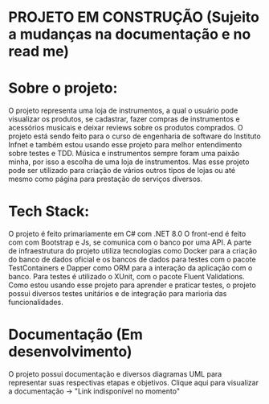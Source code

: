 # PROJETO EM CONSTRUÇÃO (Sujeito a mudanças na documentação e no read me)

# Sobre o projeto: 
O projeto representa uma loja de instrumentos, a qual o usuário pode visualizar os produtos, se cadastrar, 
fazer compras de instrumentos e acessórios musicais e deixar reviews sobre os produtos comprados. O projeto está sendo feito para 
o curso de engenharia de software do Instituto Infnet e também estou usando esse projeto para melhor entendimento sobre testes e TDD. 
Música e instrumentos sempre foram uma paixão minha, por isso a escolha de uma loja de instrumentos. Mas esse projeto pode ser utilizado para
criação de vários outros tipos de lojas ou até mesmo como página para prestação de serviços diversos.

# Tech Stack:
O projeto é feito primariamente em C# com .NET 8.0
O front-end é feito com com Bootstrap e Js, se comunica com o banco por uma API.
A parte de infraestrutura do projeto utiliza tecnologias como Docker para a criação do banco de dados oficial e os bancos de dados para testes com o pacote TestContainers e 
Dapper como ORM para a interação da aplicação com o banco.
Para testes é utilizado o XUnit, com o pacote Fluent Validations. Como estou usando esse projeto para aprender e praticar testes, o projeto possui diversos testes unitários e de integração
para marioria das funcionalidades. 

# Documentação (Em desenvolvimento)
O projeto possui documentação e diversos diagramas UML para representar suas respectivas etapas e objetivos. 
Clique aqui para visualizar a documentação -> "Link indisponível no momento"


